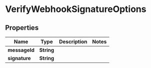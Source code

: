 

# VerifyWebhookSignatureOptions


## Properties

| Name | Type | Description | Notes |
|------------ | ------------- | ------------- | -------------|
|**messageId** | **String** |  |  |
|**signature** | **String** |  |  |



